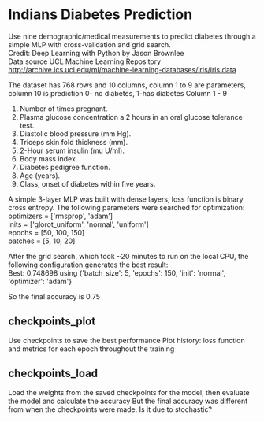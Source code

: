 # Indians Diabetes Prediction

Use nine demographic/medical measurements to predict diabetes through a simple MLP with cross-validation and grid search.  
Credit: Deep Learning with Python by Jason Brownlee  
Data source UCL Machine Learning Repository
http://archive.ics.uci.edu/ml/machine-learning-databases/iris/iris.data

The dataset has 768 rows and 10 columns, column 1 to 9 are parameters, column 10 is prediction 0- no diabetes, 1-has diabetes
Column 1 - 9
1. Number of times pregnant.
2.  Plasma glucose concentration a 2 hours in an oral glucose tolerance test.
3.  Diastolic blood pressure (mm Hg).
4.  Triceps skin fold thickness (mm).
5.  2-Hour serum insulin (mu U/ml).
6.  Body mass index.
7.  Diabetes pedigree function.
8.  Age (years).
9.  Class, onset of diabetes within five years.

A simple 3-layer MLP was built with dense layers, loss function is binary cross entropy.
The following parameters were searched for optimization:   
optimizers = ['rmsprop', 'adam']  
inits = ['glorot_uniform', 'normal', 'uniform']  
epochs = [50, 100, 150]  
batches = [5, 10, 20]  

After the grid search, which took ~20 minutes to run on the local CPU, the following configuration generates the best result:  
Best: 0.748698 using {'batch_size': 5, 'epochs': 150, 'init': 'normal', 'optimizer': 'adam'}  

So the final accuracy is 0.75


## checkpoints_plot
Use checkpoints to save the best performance
Plot history: loss function and metrics for each epoch throughout the training

## checkpoints_load
Load the weights from the saved checkpoints for the model, then evaluate the model and calculate the accuracy
But the final accuracy was different from when the checkpoints were made. Is it due to stochastic?